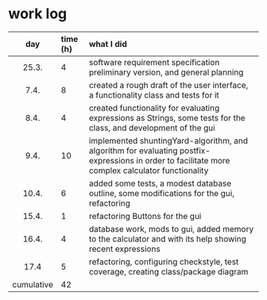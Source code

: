 # work log

| day   | time (h)| what I did |
| :----:|:--------| :----------|
| 25.3. | 4       | software requirement specification preliminary version, and general planning |
| 7.4.  | 8       | created a rough draft of the user interface, a functionality class and tests for it|
| 8.4.  | 4       | created functionality for evaluating expressions as Strings, some tests for the class, and development of the gui |
| 9.4.  | 10	  | implemented shuntingYard-algorithm, and algorithm for evaluating postfix-expressions in order to facilitate more complex calculator functionality |
| 10.4. | 6       | added some tests, a modest database outline, some modifications for the gui, refactoring |
| 15.4. | 1       | refactoring Buttons for the gui |
| 16.4. | 4       | database work, mods to gui, added memory to the calculator and with its help showing recent expressions  |
| 17.4  | 5       | refactoring, configuring checkstyle, test coverage, creating class/package diagram |
| cumulative | 42 |              |
